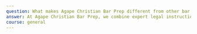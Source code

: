 ```yaml
---
question: What makes Agape Christian Bar Prep different from other bar review courses?
answer: At Agape Christian Bar Prep, we combine expert legal instruction with personalized coaching and faith-based support. Our tailored programs address your academic, emotional, and spiritual needs—helping you overcome challenges and pass the bar with confidence and clarity.
course: general
---
```

